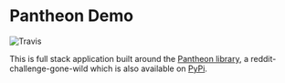 # Pantheon Demo

![Travis](https://img.shields.io/travis/carawarner/pantheon-demo/master.svg)

This is full stack application built around the [Pantheon library](https://github.com/carawarner/pantheon), a reddit-challenge-gone-wild which is also available on [PyPi](https://pypi.org/project/pantheon-generator/).

